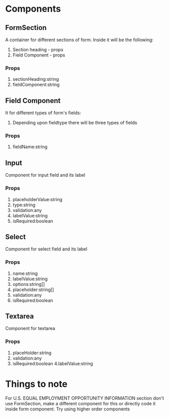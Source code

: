 # Components
## FormSection
A container for different sections of form. Inside it will be the following:
1. Section heading - props
2. Field Component - props
### Props
1. sectionHeading:string
2. fieldComponent:string
## Field Component
It for different types of form's fields:
1. Depending upon fieldtype there will be three types of fields
### Props
1. fieldName:string
## Input
Component for input field and its label
### Props
1. placeholderValue:string
2. type:string
3. validation:any
4. labelValue:string 
5. isRequired:boolean
## Select
Component for select field and its label
### Props
1. name:string
2. labelValue:string
3. options:string[]
4. placeholder:string[]
5. validation:any
6. isRequired:boolean
## Textarea
Component for textarea
### Props
1. placeHolder:string
2. validation:any
3. isRequired:boolean
4.labelValue:string
# Things to note
For U.S. EQUAL EMPLOYMENT OPPORTUNITY INFORMATION  section don't use FormSection, make a different component for this or directly code it inside form component.
Try using higher order components